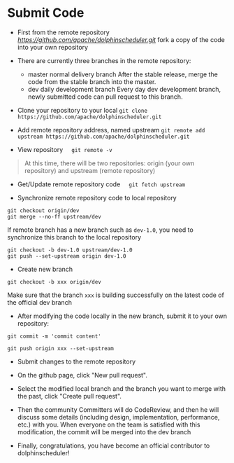 # Submit Code

* First from the remote repository *https://github.com/apache/dolphinscheduler.git* fork a copy of the code into your own repository

* There are currently three branches in the remote repository:

  * master           normal delivery branch
    After the stable release, merge the code from the stable branch into the master.
        
  * dev              daily development branch
    Every day dev development branch, newly submitted code can pull request to this branch.
* Clone your repository to your local
  `git clone https://github.com/apache/dolphinscheduler.git`
* Add remote repository address, named upstream
  `git remote add upstream https://github.com/apache/dolphinscheduler.git`
* View repository
      `git remote -v`

> At this time, there will be two repositories: origin (your own repository) and upstream (remote repository)

* Get/Update remote repository code
      `git fetch upstream`

* Synchronize remote repository code to local repository

```
git checkout origin/dev
git merge --no-ff upstream/dev
```

If remote branch has a new branch such as `dev-1.0`, you need to synchronize this branch to the local repository

```
git checkout -b dev-1.0 upstream/dev-1.0
git push --set-upstream origin dev-1.0
```

* Create new branch

```
git checkout -b xxx origin/dev
```

Make sure that the branch `xxx` is building successfully on the latest code of the official dev branch
* After modifying the code locally in the new branch, submit it to your own repository:

`git commit -m 'commit content'`

`git push origin xxx --set-upstream`

* Submit changes to the remote repository

* On the github page, click "New pull request".

* Select the modified local branch and the branch you want to merge with the past, click "Create pull request".

* Then the community Committers will do CodeReview, and then he will discuss some details (including design, implementation, performance, etc.) with you. When everyone on the team is satisfied with this modification, the commit will be merged into the dev branch

* Finally, congratulations, you have become an official contributor to dolphinscheduler!

